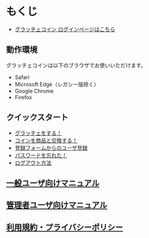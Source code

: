 # もくじ

- [グラッチェコイン ログインページはこちら](https://www.graziecoin.jp/login)

## 動作環境
グラッチェコインは以下のブラウザでお使いいただけます。

- Safari
- Microsoft Edge（レガシー版除く）
- Google Chrome
- Firefox


## クイックスタート
- [グラッチェをする！](howto/howto01.md)
- [コインを商品と交換する！](howto/howto02.md)
- [登録フォームからのユーザ登録](howto/howto03.md)
- [パスワードを忘れた！](howto/howto04.md)
- [ログアウト方法](管理者機能/logout.md)

<!--
## [画面一覧](user_screens.md)
-->

## [一般ユーザ向けマニュアル](一般機能/index.md)

## [管理者ユーザ向けマニュアル](管理者機能/index.md)


## [利用規約・プライバシーポリシー](policy.md)

